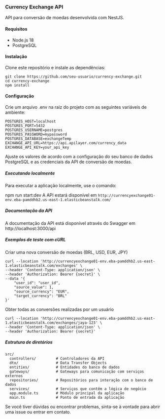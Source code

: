 ### Currency Exchange API
API para conversão de moedas desenvolvida com NestJS.

#### Requisitos
- Node.js 18
- PostgreSQL

#### Instalação
Clone este repositório e instale as dependências:
```
git clone https://github.com/seu-usuario/currency-exchange.git
cd currency-exchange
npm install
```
#### Configuração
Crie um arquivo .env na raiz do projeto com as seguintes variáveis de ambiente:
```
POSTGRES_HOST=localhost
POSTGRES_PORT=5432
POSTGRES_USERNAME=postgres
POSTGRES_PASSWORD=mypassword
POSTGRES_DATABASE=exchangeTemp
EXCHANGE_API_URL=https://api.apilayer.com/currency_data
EXCHANGE_API_KEY=your_api_key
```

Ajuste os valores de acordo com a configuração do seu banco de dados PostgreSQL e as credenciais da API de conversão de moedas.

##### Executando localmente
Para executar a aplicação localmente, use o comando:

npm run start:dev
A API estará disponível em `http://currencyexchange01-env.eba-pamddhb2.us-east-1.elasticbeanstalk.com/`

##### Documentação da API
A documentação da API está disponível através do Swagger em http://localhost:3000/api

##### Exemplos de teste com cURL

Criar uma nova conversão de moedas (BRL, USD, EUR, JPY)
```
curl --location 'http://currencyexchange01-env.eba-pamddhb2.us-east-1.elasticbeanstalk.com/exchanges' \
--header 'Content-Type: application/json' \
--header 'Authorization: Bearer {secret}' \
--data '{
    "user_id": "user_id",
    "source_value": 1,
    "source_currency": "EUR",
    "target_currency": "BRL"
}'
```

Obter todas as conversões realizadas por um usuário
```
curl --location 'http://currencyexchange01-env.eba-pamddhb2.us-east-1.elasticbeanstalk.com/exchanges/jaya-123' \
--header 'Content-Type: application/json' \
--header 'Authorization: Bearer {secret}'
```

##### Estrutura de diretórios
```
src/
  controllers/         # Controladores da API
  dto/                 # Data Transfer Objects
  entities/            # Entidades do banco de dados
  gateways/            # Gateways para comunicação com serviços externos
  repositories/        # Repositórios para interação com o banco de dados
  services/            # Serviços que contêm a lógica de negócio
  app.module.ts        # Módulo principal da aplicação
  main.ts              # Ponto de entrada da aplicação
```
Se você tiver dúvidas ou encontrar problemas, sinta-se à vontade para abrir uma issue ou entrar em contato.
